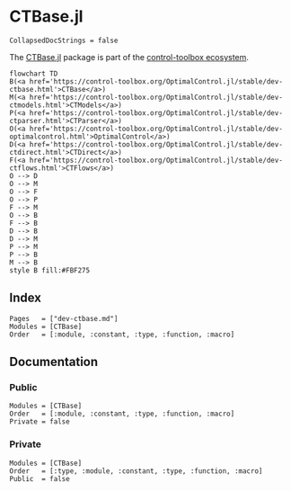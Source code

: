 # CTBase.jl

```@meta
CollapsedDocStrings = false
```

The [CTBase.jl](control-toolbox.org/CTBase.jl/) package is part of the [control-toolbox ecosystem](https://github.com/control-toolbox).

```mermaid
flowchart TD
B(<a href='https://control-toolbox.org/OptimalControl.jl/stable/dev-ctbase.html'>CTBase</a>)
M(<a href='https://control-toolbox.org/OptimalControl.jl/stable/dev-ctmodels.html'>CTModels</a>)
P(<a href='https://control-toolbox.org/OptimalControl.jl/stable/dev-ctparser.html'>CTParser</a>)
O(<a href='https://control-toolbox.org/OptimalControl.jl/stable/dev-optimalcontrol.html'>OptimalControl</a>)
D(<a href='https://control-toolbox.org/OptimalControl.jl/stable/dev-ctdirect.html'>CTDirect</a>)
F(<a href='https://control-toolbox.org/OptimalControl.jl/stable/dev-ctflows.html'>CTFlows</a>)
O --> D
O --> M
O --> F
O --> P
F --> M
O --> B
F --> B
D --> B
D --> M
P --> M
P --> B
M --> B
style B fill:#FBF275
```

## Index

```@index
Pages   = ["dev-ctbase.md"]
Modules = [CTBase]
Order   = [:module, :constant, :type, :function, :macro]
```

## Documentation

### Public

```@autodocs
Modules = [CTBase]
Order   = [:module, :constant, :type, :function, :macro]
Private = false
```

### Private

```@autodocs
Modules = [CTBase]
Order   = [:type, :module, :constant, :type, :function, :macro]
Public  = false
```